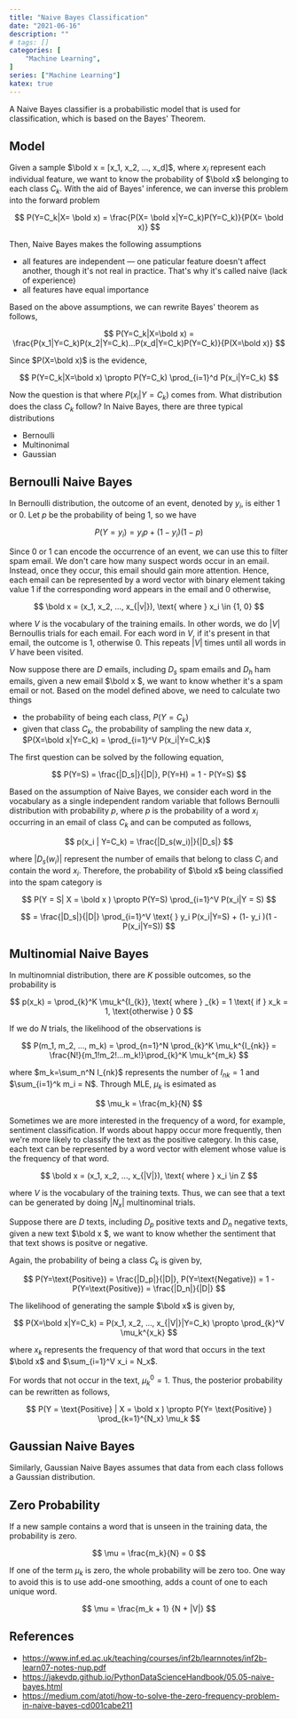 ```yaml
---
title: "Naive Bayes Classification"
date: "2021-06-16"
description: ""
# tags: []
categories: [
    "Machine Learning",
]
series: ["Machine Learning"]
katex: true
---
```




A Naive Bayes classifier is a probabilistic model that is used for classification, which is based on the Bayes' Theorem. 



<!--more-->



## Model



Given a sample $\bold x = [x_1, x_2, ..., x_d]$, where $x_i$ represent each individual feature, we want to know the probability of $\bold x$ belonging to each class $C_k$. With the aid of Bayes' inference, we can inverse this problem into the forward problem


$$
P(Y=C_k|X= \bold x) = \frac{P(X= \bold x|Y=C_k)P(Y=C_k)}{P(X= \bold x)}
$$


Then, Naive Bayes makes the following assumptions

- all features are independent — one paticular feature doesn't affect another, though it's not real in practice. That's why it's called naive (lack of experience)
- all features have equal importance



Based on the above assumptions, we can rewrite Bayes' theorem as follows,


$$
P(Y=C_k|X=\bold x) = \frac{P(x_1|Y=C_k)P(x_2|Y=C_k)...P(x_d|Y=C_k)P(Y=C_k)}{P(X=\bold x)}
$$


Since $P(X=\bold x)$ is the evidence, 


$$
P(Y=C_k|X=\bold x) \propto P(Y=C_k) \prod_{i=1}^d P(x_i|Y=C_k)
$$


Now the question is that where $P(x_i|Y=C_k)$ comes from. What distribution does the class $C_k$ follow? In Naive Bayes, there are three typical distributions

- Bernoulli 
- Multinonimal
- Gaussian



## Bernoulli Naive Bayes

In Bernoulli distribution, the outcome of an event, denoted by $y_i$, is either 1 or 0. Let $p$ be the probability of being 1, so we have


$$
P(Y=y_i) = y_ip +  (1- y_i )(1 - p)
$$


Since 0 or 1 can encode the occurrence of an event, we can use this to filter spam email. We don't care how many suspect words occur in an email. Instead, once they occur, this email should gain more attention. Hence, each email can be represented by a word vector with binary element taking value 1 if the corresponding word appears in the email and 0 otherwise,


$$
\bold  x = (x_1, x_2, ..., x_{|v|}), \text{ where } x_i \in {1, 0}
$$


where  $V$ is the vocabulary of the training emails. In other words, we do $|V|$ Bernoullis trials for each email. For each word in $V$, if it's present in that email, the outcome is 1, otherwise 0. This repeats $|V|$ times until all words in $V$ have been visited.



Now suppose there are $D$ emails, including $D_s$ spam emails and $D_h$ ham emails, given a new email $\bold  x $, we want to know whether it's a spam email or not. Based on the model defined above, we need to calculate two things

- the probability of being each class, $P(Y = C_k)$
- given that class $C_k$, the probability of sampling the new data $x$, $P(X=\bold x|Y=C_k) = \prod_{i=1}^V P(x_i|Y=C_k)$



The first question can be solved by the following equation,


$$
P(Y=S) = \frac{|D_s|}{|D|}, P(Y=H) = 1 - P(Y=S)
$$


Based on the assumption of Naive Bayes, we consider each word in the vocabulary as a single independent random variable that follows Bernoulli distribution with probability $p$, where $p$ is the probability of a word $x_i$ occurring in an email of class $C_k$ and can be computed as follows,


$$
p(x_i | Y=C_k) = \frac{|D_s(w_i)|}{|D_s|}
$$


where $|D_s(w_i)|$ represent the number of emails that belong to class $C_i$ and contain the word $x_i$. Therefore, the probability of $\bold x$ being classified into the spam category is 


$$
P(Y = S| X = \bold x ) \propto P(Y=S) \prod_{i=1}^V P(x_i|Y = S)
$$

$$
= \frac{|D_s|}{|D|} \prod_{i=1}^V \text{ } y_i  P(x_i|Y=S)  +  (1- y_i )(1 - P(x_i|Y=S))
$$




## Multinomial Naive Bayes



In multinomnial distribution, there are $K$ possible outcomes, so the probability is


$$
p(x_k) = \prod_{k}^K \mu_k^{I_{k}}, \text{ where } _{k} = 1 \text{ if } x_k = 1, \text{otherwise } 0
$$


If we do $N$ trials, the likelihood of the observations is


$$
P(m_1, m_2, ..., m_k) = \prod_{n=1}^N \prod_{k}^K \mu_k^{I_{nk}} = \frac{N!}{m_1!m_2!...m_k!}\prod_{k}^K \mu_k^{m_k}
$$


where  $m_k=\sum_n^N I_{nk}$ represents the number of $I_{nk} = 1$ and $\sum_{i=1}^k m_i = N$. Through MLE, $\mu_k$ is esimated as


$$
\mu_k = \frac{m_k}{N}
$$


Sometimes we are more interested in the frequency of a word, for example, sentiment classification. If words about happy occur more frequently, then we're more likely to classify the text as the positive category. In this case, each text can be represented by a word vector with element whose value is the frequency of that word.


$$
\bold  x = (x_1, x_2, ..., x_{|V|}), \text{ where } x_i \in Z
$$


where $V$ is the vocabulary of the training texts. Thus, we can see that a text can be generated by doing $|N_x|$ multinominal trials. 

Suppose there are $D$ texts, including $D_p$ positive texts and $D_n$ negative texts, given a new text $\bold  x $, we want to know whether the sentiment that that text shows is positve or negative.



Again, the probability of being a class $C_k$ is given by,


$$
P(Y=\text{Positive}) = \frac{|D_p|}{|D|}, P(Y=\text{Negative}) = 1 - P(Y=\text{Positive}) = \frac{|D_n|}{|D|}
$$


The likelihood of generating the sample $\bold x$ is given by,


$$
P(X=\bold x|Y=C_k) = P(x_1, x_2, ..., x_{|V|}|Y=C_k) \propto \prod_{k}^V \mu_k^{x_k}
$$


where $x_k$ represents the frequency of that word that occurs in the text $\bold x$ and  $\sum_{i=1}^V x_i = N_x$. 

For words that not occur in the text, $\mu_k^0 = 1$. Thus, the posterior probability can be rewritten as follows,


$$
P(Y = \text{Positive} | X = \bold x ) \propto P(Y= \text{Positive} ) \prod_{k=1}^{N_x} \mu_k
$$




## Gaussian Naive Bayes

Similarly, Gaussian Naive Bayes assumes that data from each class follows a Gaussian distribution.



## Zero Probability

If a new sample contains a word that is unseen in the training data, the probability is zero.


$$
\mu = \frac{m_k}{N} = 0
$$


If one of the term $\mu_k$ is zero, the whole probability will be zero too. One way to avoid this is to use add-one smoothing, adds a count of one to each unique word.


$$
\mu = \frac{m_k + 1} {N + |V|}
$$




## References

- https://www.inf.ed.ac.uk/teaching/courses/inf2b/learnnotes/inf2b-learn07-notes-nup.pdf
- https://jakevdp.github.io/PythonDataScienceHandbook/05.05-naive-bayes.html
- https://medium.com/atoti/how-to-solve-the-zero-frequency-problem-in-naive-bayes-cd001cabe211

